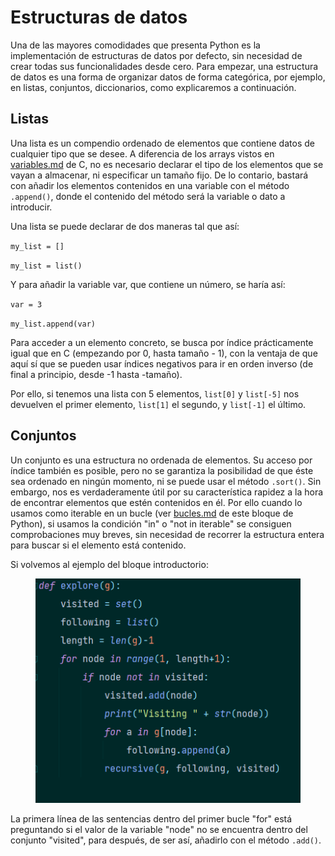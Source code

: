# Estructuras de datos

Una de las mayores comodidades que presenta Python es la implementación de estructuras de datos por defecto, sin necesidad de crear todas sus funcionalidades desde cero. Para empezar, una estructura de datos es una forma de organizar datos de forma categórica, por ejemplo, en listas, conjuntos, diccionarios, como explicaremos a continuación.

## Listas

Una lista es un compendio ordenado de elementos que contiene datos de cualquier tipo que se desee. A diferencia de los arrays vistos en [variables.md](../lenguaje-c/variables.md "mention") de C, no es necesario declarar el tipo de los elementos que se vayan a almacenar, ni especificar un tamaño fijo. De lo contario, bastará con añadir los elementos contenidos en una variable con el método `.append()`, donde el contenido del método será la variable o dato a introducir.

Una lista se puede declarar de dos maneras tal que así:

`my_list = []`

`my_list = list()`

Y para añadir la variable var, que contiene un número, se haría así:

`var = 3`

`my_list.append(var)`

Para acceder a un elemento concreto, se busca por índice prácticamente igual que en C (empezando por 0, hasta tamaño - 1), con la ventaja de que aquí sí que se pueden usar índices negativos para ir en orden inverso (de final a principio, desde -1 hasta -tamaño).

Por ello, si tenemos una lista con 5 elementos, `list[0]` y `list[-5]` nos devuelven el primer elemento, `list[1]` el segundo, y `list[-1]` el último.

## Conjuntos

Un conjunto es una estructura no ordenada de elementos. Su acceso por índice también es posible, pero no se garantiza la posibilidad de que éste sea ordenado en ningún momento, ni se puede usar el método `.sort()`. Sin embargo, nos es verdaderamente útil por su característica rapidez a la hora de encontrar elementos que estén contenidos en él. Por ello cuando lo usamos como iterable en un bucle (ver [bucles.md](bucles.md "mention") de este bloque de Python), si usamos la condición "in" o "not in iterable" se consiguen comprobaciones muy breves, sin necesidad de recorrer la estructura entera para buscar si el elemento está contenido.

Si volvemos al ejemplo del bloque introductorio:

<figure><img src="../../../.gitbook/assets/image (10) (2).png" alt=""><figcaption></figcaption></figure>

La primera línea de las sentencias dentro del primer bucle "for" está preguntando si el valor de la variable "node" no se encuentra dentro del conjunto "visited", para después, de ser así, añadirlo con el método `.add()`.

